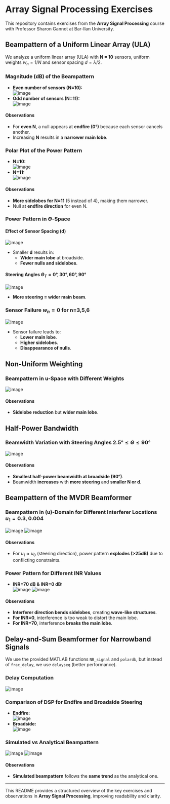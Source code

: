 # Array Signal Processing Exercises

This repository contains exercises from the **Array Signal Processing** course with Professor Sharon Gannot at Bar-Ilan University.

## Beampattern of a Uniform Linear Array (ULA)

We analyze a uniform linear array (ULA) with **N = 10** sensors, uniform weights $`w_n = 1/N`$ and sensor spacing $`d=\lambda/2`$.

### Magnitude (dB) of the Beampattern
- **Even number of sensors (N=10):**  
  ![image](https://github.com/user-attachments/assets/677db6ce-7528-4bbb-a5fd-f3ef59e5feb2)
- **Odd number of sensors (N=11):**  
  ![image](https://github.com/user-attachments/assets/f9e5c7a9-cd59-4f3c-917b-2c3184cd62d8)

#### Observations
- For **even N**, a null appears at **endfire (0°)** because each sensor cancels another.
- Increasing **N** results in a **narrower main lobe**.

### Polar Plot of the Power Pattern
- **N=10:**  
  ![image](https://github.com/user-attachments/assets/1a4e566a-be0b-48b7-a3a0-969c20e711f9)
- **N=11:**  
  ![image](https://github.com/user-attachments/assets/6da0da01-5e1d-440e-bb62-c4309b14686b)

#### Observations
- **More sidelobes for N=11** (5 instead of 4), making them narrower.
- Null at **endfire direction** for even N.

### Power Pattern in $`\Theta`$-Space
#### Effect of Sensor Spacing \(d\)
![image](https://github.com/user-attachments/assets/3e34db15-a77d-43e0-9455-ef99073b5229)
- Smaller **d** results in:
  - **Wider main lobe** at broadside.
  - **Fewer nulls and sidelobes**.

#### Steering Angles $`\Theta_T = 0°, 30°, 60°, 90°`$
![image](https://github.com/user-attachments/assets/caffcdf4-0d3d-439d-992f-a0a95fda9027)
- **More steering = wider main beam**.

### Sensor Failure $`w_n = 0`$ for n=3,5,6
![image](https://github.com/user-attachments/assets/2273b220-81eb-4940-9461-08a61ca461d7)
- Sensor failure leads to:
  - **Lower main lobe**.
  - **Higher sidelobes**.
  - **Disappearance of nulls**.

## Non-Uniform Weighting

### Beampattern in u-Space with Different Weights
![image](https://github.com/user-attachments/assets/17d6fbf3-4185-4921-b90f-e9c73ef63dd2)

#### Observations
- **Sidelobe reduction** but **wider main lobe**.

## Half-Power Bandwidth

### Beamwidth Variation with Steering Angles $`2.5° \leq \Theta \leq 90°`$
![image](https://github.com/user-attachments/assets/b9b40f4e-ea55-4cb0-b781-0d053725c0d4)

#### Observations
- **Smallest half-power beamwidth at broadside (90°)**.
- Beamwidth **increases** with **more steering** and **smaller N or d**.

## Beampattern of the MVDR Beamformer

### Beampattern in \(u\)-Domain for Different Interferer Locations $`u_1 = 0.3, 0.004`$
![image](https://github.com/user-attachments/assets/035df252-3e13-483c-a226-86f9a0077262)
![image](https://github.com/user-attachments/assets/d57a25b2-54e1-4f14-9af7-aeba0651ffc1)

#### Observations
- For $`u_1 \approx u_0`$ (steering direction), power pattern **explodes (>25dB)** due to conflicting constraints.

### Power Pattern for Different INR Values
- **INR=70 dB & INR=0 dB:**  
  ![image](https://github.com/user-attachments/assets/d1a798fb-09b8-4e96-ac46-f362776fd1b7)
  ![image](https://github.com/user-attachments/assets/754e96d7-371d-4c79-aeb6-dcf00b9dc7da)

#### Observations
- **Interferer direction bends sidelobes**, creating **wave-like structures**.
- **For INR=0**, interference is too weak to distort the main lobe.
- **For INR=70**, interference **breaks the main lobe**.

## Delay-and-Sum Beamformer for Narrowband Signals

We use the provided MATLAB functions `NB_signal` and `polardb`, but instead of `frac_delay`, we use `delayseq` (better performance).

### Delay Computation
![image](https://github.com/user-attachments/assets/5e19c9a5-7193-4fec-98e5-3f24123584c5)

### Comparison of DSP for Endfire and Broadside Steering
- **Endfire:**  
  ![image](https://github.com/user-attachments/assets/7430e994-c475-4475-a31e-c9224e456f9c)
- **Broadside:**  
  ![image](https://github.com/user-attachments/assets/c458c2ae-a469-4ca9-8607-0ffd38b2d4c3)

### Simulated vs Analytical Beampattern
![image](https://github.com/user-attachments/assets/dd074c30-4901-482a-9cac-498974acbb6f)
![image](https://github.com/user-attachments/assets/c3eccc45-bee8-4a60-b009-be5162a5fcd6)

#### Observations
- **Simulated beampattern** follows the **same trend** as the analytical one.

---
This README provides a structured overview of the key exercises and observations in **Array Signal Processing**, improving readability and clarity.

